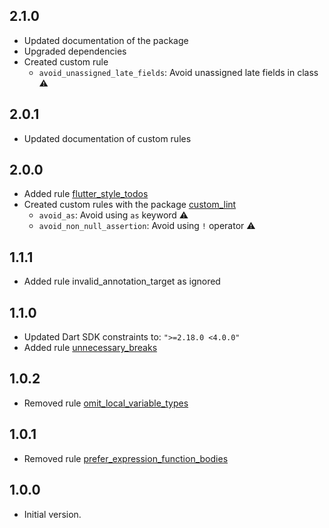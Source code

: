 ## 2.1.0

* Updated documentation of the package
* Upgraded dependencies
* Created custom rule
    * `avoid_unassigned_late_fields`: Avoid unassigned late fields in class :warning:

## 2.0.1

* Updated documentation of custom rules

## 2.0.0

* Added rule [flutter_style_todos](https://dart-lang.github.io/linter/lints/flutter_style_todos.html)
* Created custom rules with the package [custom_lint](https://pub.dev/packages/custom_lint)
    * `avoid_as`: Avoid using `as` keyword :warning:
    * `avoid_non_null_assertion`: Avoid using `!` operator :warning:

## 1.1.1

* Added rule invalid_annotation_target as ignored

## 1.1.0

* Updated Dart SDK constraints to: `">=2.18.0 <4.0.0"`
* Added rule [unnecessary_breaks](https://dart-lang.github.io/linter/lints/unnecessary_breaks.html)

## 1.0.2

* Removed rule [omit_local_variable_types](https://dart-lang.github.io/linter/lints/omit_local_variable_types.html)

## 1.0.1

* Removed rule [prefer_expression_function_bodies](https://dart-lang.github.io/linter/lints/prefer_expression_function_bodies.html)

## 1.0.0

* Initial version.
